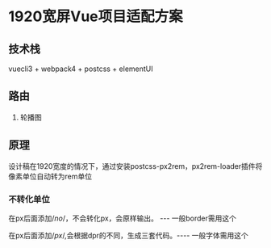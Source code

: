 # 1920宽屏Vue项目适配方案

## 技术栈
vuecli3 + webpack4 + postcss + elementUI

## 路由
1. 轮播图

## 原理
设计稿在1920宽度的情况下，通过安装postcss-px2rem，px2rem-loader插件将像素单位自动转为rem单位

### 不转化单位
在px后面添加/*no*/，不会转化px，会原样输出。 --- 一般border需用这个

在px后面添加/*px*/,会根据dpr的不同，生成三套代码。---- 一般字体需用这个